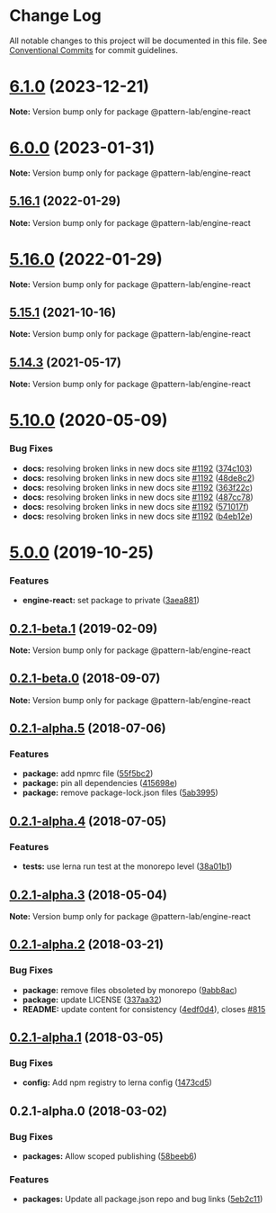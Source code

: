 # Change Log

All notable changes to this project will be documented in this file.
See [Conventional Commits](https://conventionalcommits.org) for commit guidelines.

# [6.1.0](https://github.com/pattern-lab/patternlab-node/compare/v6.0.3...v6.1.0) (2023-12-21)

**Note:** Version bump only for package @pattern-lab/engine-react





# [6.0.0](https://github.com/pattern-lab/patternlab-node/compare/v5.17.0...v6.0.0) (2023-01-31)

**Note:** Version bump only for package @pattern-lab/engine-react





## [5.16.1](https://github.com/pattern-lab/patternlab-node/compare/v5.16.0...v5.16.1) (2022-01-29)

**Note:** Version bump only for package @pattern-lab/engine-react





# [5.16.0](https://github.com/pattern-lab/patternlab-node/compare/v5.15.7...v5.16.0) (2022-01-29)

**Note:** Version bump only for package @pattern-lab/engine-react





## [5.15.1](https://github.com/pattern-lab/patternlab-node/tree/master/packages/engine-react/compare/v5.15.0...v5.15.1) (2021-10-16)

**Note:** Version bump only for package @pattern-lab/engine-react






## [5.14.3](https://github.com/pattern-lab/patternlab-node/tree/master/packages/engine-react/compare/v5.14.2...v5.14.3) (2021-05-17)

**Note:** Version bump only for package @pattern-lab/engine-react






# [5.10.0](https://github.com/pattern-lab/patternlab-node/tree/master/packages/engine-react/compare/v5.9.3...v5.10.0) (2020-05-09)


### Bug Fixes

* **docs:** resolving broken links in new docs site [#1192](https://github.com/pattern-lab/patternlab-node/tree/master/packages/engine-react/issues/1192) ([374c103](https://github.com/pattern-lab/patternlab-node/tree/master/packages/engine-react/commit/374c103a59504ba239b16680f86a89b4d95e304f))
* **docs:** resolving broken links in new docs site [#1192](https://github.com/pattern-lab/patternlab-node/tree/master/packages/engine-react/issues/1192) ([48de8c2](https://github.com/pattern-lab/patternlab-node/tree/master/packages/engine-react/commit/48de8c2e134a61c0b4440375254bc9590a3e2563))
* **docs:** resolving broken links in new docs site [#1192](https://github.com/pattern-lab/patternlab-node/tree/master/packages/engine-react/issues/1192) ([363f22c](https://github.com/pattern-lab/patternlab-node/tree/master/packages/engine-react/commit/363f22c643239ef4ca48d6f5942111604fda5ead))
* **docs:** resolving broken links in new docs site [#1192](https://github.com/pattern-lab/patternlab-node/tree/master/packages/engine-react/issues/1192) ([487cc78](https://github.com/pattern-lab/patternlab-node/tree/master/packages/engine-react/commit/487cc783388043ec16ab1e54a3bfd8490038d058))
* **docs:** resolving broken links in new docs site [#1192](https://github.com/pattern-lab/patternlab-node/tree/master/packages/engine-react/issues/1192) ([571017f](https://github.com/pattern-lab/patternlab-node/tree/master/packages/engine-react/commit/571017ffafa2cf6e8fa01b7ea7effc88922b05d1))
* **docs:** resolving broken links in new docs site [#1192](https://github.com/pattern-lab/patternlab-node/tree/master/packages/engine-react/issues/1192) ([b4eb12e](https://github.com/pattern-lab/patternlab-node/tree/master/packages/engine-react/commit/b4eb12e68ceb402964a7e303610e5b0c008876ba))





# [5.0.0](https://github.com/pattern-lab/patternlab-node/tree/master/packages/engine-react/compare/v3.0.0-beta.3...v5.0.0) (2019-10-25)


### Features

* **engine-react:** set package to private ([3aea881](https://github.com/pattern-lab/patternlab-node/tree/master/packages/engine-react/commit/3aea8815f19df5b527cdda0b75cf99a9a8c3bc1e))






## [0.2.1-beta.1](https://github.com/pattern-lab/patternlab-node/tree/master/packages/engine-react/compare/@pattern-lab/engine-react@0.2.1-beta.0...@pattern-lab/engine-react@0.2.1-beta.1) (2019-02-09)

**Note:** Version bump only for package @pattern-lab/engine-react





<a name="0.2.1-beta.0"></a>
## [0.2.1-beta.0](https://github.com/pattern-lab/patternlab-node/tree/master/packages/engine-react/compare/@pattern-lab/engine-react@0.2.1-alpha.5...@pattern-lab/engine-react@0.2.1-beta.0) (2018-09-07)

**Note:** Version bump only for package @pattern-lab/engine-react





<a name="0.2.1-alpha.5"></a>

## [0.2.1-alpha.5](https://github.com/pattern-lab/patternlab-node/tree/master/packages/engine-react/compare/@pattern-lab/engine-react@0.2.1-alpha.4...@pattern-lab/engine-react@0.2.1-alpha.5) (2018-07-06)

### Features

* **package:** add npmrc file ([55f5bc2](https://github.com/pattern-lab/patternlab-node/tree/master/packages/engine-react/commit/55f5bc2))
* **package:** pin all dependencies ([415698e](https://github.com/pattern-lab/patternlab-node/tree/master/packages/engine-react/commit/415698e))
* **package:** remove package-lock.json files ([5ab3995](https://github.com/pattern-lab/patternlab-node/tree/master/packages/engine-react/commit/5ab3995))

<a name="0.2.1-alpha.4"></a>

## [0.2.1-alpha.4](https://github.com/pattern-lab/patternlab-node/tree/master/packages/engine-react/compare/@pattern-lab/engine-react@0.2.1-alpha.3...@pattern-lab/engine-react@0.2.1-alpha.4) (2018-07-05)

### Features

* **tests:** use lerna run test at the monorepo level ([38a01b1](https://github.com/pattern-lab/patternlab-node/tree/master/packages/engine-react/commit/38a01b1))

<a name="0.2.1-alpha.3"></a>

## [0.2.1-alpha.3](https://github.com/pattern-lab/patternlab-node/tree/master/packages/engine-react/compare/@pattern-lab/engine-react@0.2.1-alpha.2...@pattern-lab/engine-react@0.2.1-alpha.3) (2018-05-04)

**Note:** Version bump only for package @pattern-lab/engine-react

<a name="0.2.1-alpha.2"></a>

## [0.2.1-alpha.2](https://github.com/pattern-lab/patternlab-node/tree/master/packages/engine-react/compare/@pattern-lab/engine-react@0.2.1-alpha.1...@pattern-lab/engine-react@0.2.1-alpha.2) (2018-03-21)

### Bug Fixes

* **package:** remove files obsoleted by monorepo ([9abb8ac](https://github.com/pattern-lab/patternlab-node/tree/master/packages/engine-react/commit/9abb8ac))
* **package:** update LICENSE ([337aa32](https://github.com/pattern-lab/patternlab-node/tree/master/packages/engine-react/commit/337aa32))
* **README:** update content for consistency ([4edf0d4](https://github.com/pattern-lab/patternlab-node/tree/master/packages/engine-react/commit/4edf0d4)), closes [#815](https://github.com/pattern-lab/patternlab-node/tree/master/packages/engine-react/issues/815)

<a name="0.2.1-alpha.1"></a>

## [0.2.1-alpha.1](https://github.com/pattern-lab/patternlab-node/tree/master/packages/engine-react/compare/@pattern-lab/engine-react@0.2.1-alpha.0...@pattern-lab/engine-react@0.2.1-alpha.1) (2018-03-05)

### Bug Fixes

* **config:** Add npm registry to lerna config ([1473cd5](https://github.com/pattern-lab/patternlab-node/tree/master/packages/engine-react/commit/1473cd5))

<a name="0.2.1-alpha.0"></a>

## 0.2.1-alpha.0 (2018-03-02)

### Bug Fixes

* **packages:** Allow scoped publishing ([58beeb6](https://github.com/pattern-lab/patternlab-node/tree/master/packages/engine-react/commit/58beeb6))

### Features

* **packages:** Update all package.json repo and bug links ([5eb2c11](https://github.com/pattern-lab/patternlab-node/tree/master/packages/engine-react/commit/5eb2c11))
